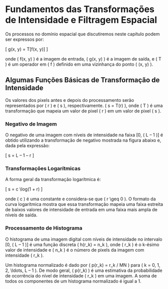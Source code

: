 # Fundamentos das Transformações de Intensidade e Filtragem Espacial

Os processos no domínio espacial que discutiremos neste capítulo podem ser expressos por:

\[ g(x, y) = T[f(x, y)] \]

onde \( f(x, y) \) é a imagem de entrada, \( g(x, y) \) é a imagem de saída, e \( T \) é um operador em \( f \) definido em uma vizinhança do ponto \( (x, y) \).

## Algumas Funções Básicas de Transformação de Intensidade

Os valores dos pixels antes e depois do processamento serão representados por \( r \) e \( s \), respectivamente. \( s = T(r) \), onde \( T \) é uma transformação que mapeia um valor de pixel \( r \) em um valor de pixel \( s \).

### Negativo de Imagem

O negativo de uma imagem com níveis de intensidade na faixa [0, \( L – 1 \)] é obtido utilizando a transformação de negativo mostrada na figura abaixo e, dada pela expressão:

\[ s = L – 1 – r \]

### Transformações Logarítmicas

A forma geral da transformação logarítmica é:

\[ s = c \log(1 + r) \]

onde \( c \) é uma constante e considera-se que \( r \geq 0 \). O formato da curva logarítmica mostra que essa transformação mapeia uma faixa estreita de baixos valores de intensidade de entrada em uma faixa mais ampla de níveis de saída.

### Processamento de Histograma

O histograma de uma imagem digital com níveis de intensidade no intervalo [0, \( L – 1 \)] é uma função discreta \( h(r_k) = n_k \), onde \( r_k \) é o k-ésimo valor de intensidade e \( n_k \) é o número de pixels da imagem com intensidade \( r_k \).

Um histograma normalizado é dado por \( p(r_k) = r_k / MN \) para \( k = 0, 1, 2, \ldots, L – 1 \). De modo geral, \( p(r_k) \) é uma estimativa da probabilidade de ocorrência do nível de intensidade \( r_k \) em uma imagem. A soma de todos os componentes de um histograma normalizado é igual a 1.
